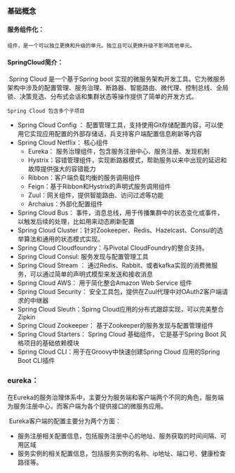 ### 基础概念

#### 服务组件化：

	组件，是一个可以独立更换和升级的单元。独立且可以更换升级不影响其他单元。

#### SpringCloud简介：

​	Spring Cloud 是一个基于Spring boot 实现的微服务架构开发工具。它为微服务架构中涉及的配置管理、服务治理、断路器、智能路由、微代理、控制总线、全局锁、决策竞选、分布式会话和集群状态等操作提供了简单的开发方式。

	Spring Cloud 包含多个子项目

* Spring Cloud Config ： 配置管理工具，支持使用Git存储配置内容，可以使用它实现应用配置的外部存储话，兵支持客户端配置信息刷新等内容
* Spring Cloud Netflix： 核心组件
  * Eureka： 服务治理组件，包含服务注册中心、服务注册、发现机制
  * Hystrix：容错管理组件，实现断路器模式，帮助服务以来中出现的延迟和故障提供强大的容错能力
  * Ribbon：客户端负载均衡的服务调用组件
  * Feign：基于Ribbon和Hystrix的声明式服务调用组件
  * Zuul：网关组件，提供智能路由、访问过滤等功能
  * Archaius：外部化配置组件
* Spring Cloud Bus： 事件，消息总线，用于传播集群中的状态变化或事件，以触发后续的处理，比如用来动态刷新配置
* Spring Cloud Cluster：针对Zookeeper、Redis、Hazelcast、Consul的选举算法和通用的状态模式实现。
* Spring Cloud Cloudfoundry：与Pivotal CloudFoundry的整合支持。
* Spring Cloud Consul: 服务发现与配置管理工具
* Spring Cloud Stream ： 通过Redis、Rabbit、或者kafka实现的消费微服务，可以通过简单的声明式模型来发送和接收消息
* Spring Cloud AWS： 用于简化整合Amazon Web Service 组件
* Spring Cloud Security： 安全工具包，提供在Zuul代理中对OAuth2客户端请求的中继器
* Spring Cloud Sleuth：Spirng Cloud应用的分布式跟踪实现，可以完美整合 Zipkin
* Spring Cloud Zookeeper： 基于Zookeeper的服务发现与配置管理组件
* Spring Cloud Starters： Spring Cloud 基础组件， 它是基于Spring Boot 风格项目的基础依赖模块
* Spring Cloud CLI：用于在Groovy中快速创建Spring Cloud 应用的Spring Boot CLI插件



### eureka：

​	在Eureka的服务治理体系中，主要分为服务端和客户端两个不同的角色，服务端为服务注册中心，而客户端为各个提供接口的微服务应用。 

​	Eureka客户端的配置主要分为两个方面：

* 服务注册相关配置信息，包括服务注册中心的地址、服务获取的时间间隔、可用区域
* 服务实例的相关配置信息，包括服务实例的名称、ip地址、端口号、健康检查路径等。

